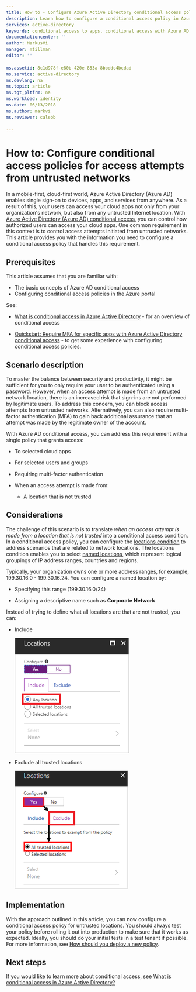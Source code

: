 ```yaml
---
title: How to - Configure Azure Active Directory conditional access policies for access attempts from untrusted networks | Microsoft Docs
description: Learn how to configure a conditional access policy in Azure Active Directory (Azure AD) to for access attempts from untrusted networks.
services: active-directory
keywords: conditional access to apps, conditional access with Azure AD, secure access to company resources, conditional access policies
documentationcenter: ''
author: MarkusVi
manager: mtillman
editor: ''

ms.assetid: 8c1d978f-e80b-420e-853a-8bbddc4bcdad
ms.service: active-directory
ms.devlang: na
ms.topic: article
ms.tgt_pltfrm: na
ms.workload: identity
ms.date: 06/13/2018
ms.author: markvi
ms.reviewer: calebb

---
```

# How to: Configure conditional access policies for access attempts from untrusted networks   

In a mobile-first, cloud-first world, Azure Active Directory (Azure AD) enables single sign-on to devices, apps, and services from anywhere. As a result of this, your users can access your cloud apps not only from your organization's network, but also from any untrusted Internet location. With [Azure Active Directory (Azure AD) conditional access](active-directory-conditional-access-azure-portal.md), you can control how authorized users can access your cloud apps. One common requirement in this context is to control access attempts initiated from untrusted networks. This article provides you with the information you need to configure a conditional access policy that handles this requirement. 

## Prerequisites

This article assumes that you are familiar with: 

- The basic concepts of Azure AD conditional access 
- Configuring conditional access policies in the Azure portal

See:

- [What is conditional access in Azure Active Directory](active-directory-conditional-access-azure-portal.md) - for an overview of conditional access 

- [Quickstart: Require MFA for specific apps with Azure Active Directory conditional access](active-directory-conditional-access-app-based-mfa.md) - to get some experience with configuring conditional access policies. 


## Scenario description

To master the balance between security and productivity, it might be sufficient for you to only require your user to be authenticated using a password. However, when an access attempt is made from an untrusted network location, there is an increased risk that sign-ins are not performed by legitimate users. To address this concern, you can block access attempts from untrusted networks. Alternatively, you can also require multi-factor authentication (MFA) to gain back additional assurance that an attempt was made by the legitimate owner of the account. 

With Azure AD conditional access, you can address this requirement with a single policy that grants access: 

- To selected cloud apps

- For selected users and groups  

- Requiring multi-factor authentication 

- When an access attempt is made from: 

    - A location that is not trusted


## Considerations

The challenge of this scenario is to translate *when an access attempt is made from a location that is not trusted* into a conditional access condition. In a conditional access policy, you can configure the [locations condition](active-directory-conditional-access-locations.md) to address scenarios that are related to network locations. The locations condition enables you to select [named locations](active-directory-conditional-access-locations.md#named-locations), which represent logical groupings of IP address ranges, countries and regions.  

Typically, your organization owns one or more address ranges, for example, 199.30.16.0 - 199.30.16.24.
You can configure a named location by:

- Specifying this range (199.30.16.0/24) 

- Assigning a descriptive name such as **Corporate Network** 


Instead of trying to define what all locations are that are not trusted, you can:

- Include 

    ![Conditional access](./media/active-directory-conditional-access-untrusted-networks/02.png)

- Exclude all trusted locations 

    ![Conditional access](./media/active-directory-conditional-access-untrusted-networks/01.png)



## Implementation

With the approach outlined in this article, you can now configure a conditional access policy for untrusted locations. You should always test your policy before rolling it out into production to make sure that it works as expected. Ideally, you should do your initial tests in a test tenant if possible. For more information, see [How should you deploy a new policy](active-directory-conditional-access-best-practices.md#how-should-you-deploy-a-new-policy). 



## Next steps

If you would like to learn more about conditional access, see [What is conditional access in Azure Active Directory?](active-directory-conditional-access-azure-portal.md)